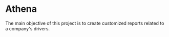 # Athena
The main objective of this project is to create customized reports related to a company's drivers.
